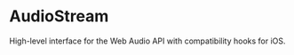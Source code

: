 AudioStream
===========

High-level interface for the Web Audio API with compatibility hooks for iOS.